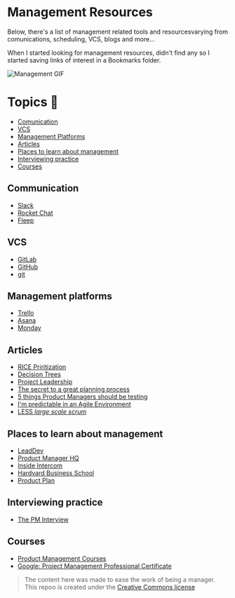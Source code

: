 # Management Resources

Below, there's a list of management related tools and resourcesvarying from comunications, scheduling, VCS, blogs and more...

When I started looking for management resources, didn't find any so I started saving links of interest in a Bookmarks folder.

![Management GIF](https://i.gifer.com/KHp5.gif)

# Topics :rocket:

- [Comunication](#communication)
- [VCS](#vcs)
- [Management Platforms](#management-platforms)
- [Articles](#articles)
- [Places to learn about management](#places-to-learn-about-management)
- [Interviewing practice](#interviewing-practice)
- [Courses](#courses)

## Communication

- [Slack](slack.com)
- [Rocket Chat](https://rocket.chat/)
- [Fleep](https://fleep.io/)

## VCS

- [GitLab](https://gitlab.com)
- [GitHub](https://github.com)
- [git](https://git-scm.com/)

## Management platforms

- [Trello](https://trello.com)
- [Asana](https://asana.com)
- [Monday](https://monday.com)

## Articles

- [RICE Priritization](https://www.intercom.com/blog/rice-simple-prioritization-for-product-managers/)
- [Decision Trees](https://hbr.org/1964/07/decision-trees-for-decision-making)
- [Project Leadership](https://www.teamgantt.com/art-science-of-leading-projects/introduction-to-project-leadership)
- [The secret to a great planning process](https://review.firstround.com/the-secret-to-a-great-planning-process-lessons-from-airbnb-and-eventbrite)
- [5 things Product Managers should be testing](https://www.productplan.com/learn/product-manager-testing/)
- [I'm predictable in an Agile Environment](https://www.productplan.com/blog/predictable-agile-product-management/)
- [LESS _large scale scrum_](https://less.works/)

## Places to learn about management

- [LeadDev](https://leaddev.com/)
- [Product Manager HQ](https://productmanagerhq.com/blog/)
- [Inside Intercom](https://www.intercom.com/blog/)
- [Hardvard Business School](https://hbr.org/1964/07/decision-trees-for-decision-making)
- [Product Plan](https://www.productplan.com/blog/)

## Interviewing practice

- [The PM Interview](https://thepminterview.com/)

## Courses

- [Product Management Courses](https://productmanagerhq.com/product-management-courses/#pm-courses)
- [Google: Project Management Professional Certificate](https://www.coursera.org/professional-certificates/google-project-management)

> The content here was made to ease the work of being a manager.
> This repoo is created under the [Creative Commons license](../LICENSE)
